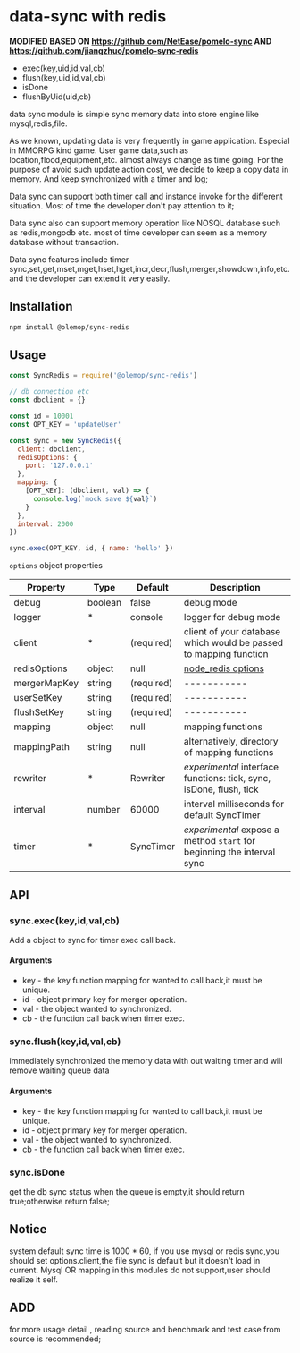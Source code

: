 # data-sync with redis

**MODIFIED BASED ON https://github.com/NetEase/pomelo-sync AND https://github.com/jiangzhuo/pomelo-sync-redis**

- exec(key,uid,id,val,cb)
- flush(key,uid,id,val,cb)
- isDone
- flushByUid(uid,cb)

data sync module is simple sync memory data into store engine like mysql,redis,file.

As we known, updating data is very frequently in game application. Especial in MMORPG kind game. User game data,such as location,flood,equipment,etc. almost always change as time going. For the purpose of avoid such update action cost, we decide to keep a copy data in memory. And keep synchronized with a timer and log;

Data sync can support both timer call and instance invoke for the different situation. Most of time the developer don't pay attention to it;

Data sync also can support memory operation like NOSQL database such as redis,mongodb etc. most of time developer can seem as a memory database without transaction.

Data sync features include timer sync,set,get,mset,mget,hset,hget,incr,decr,flush,merger,showdown,info,etc. and the developer can extend it very easily.

## Installation

```bash
npm install @olemop/sync-redis
```

## Usage

```javascript
const SyncRedis = require('@olemop/sync-redis')

// db connection etc
const dbclient = {}

const id = 10001
const OPT_KEY = 'updateUser'

const sync = new SyncRedis({
  client: dbclient,
  redisOptions: {
    port: '127.0.0.1'
  },
  mapping: {
    [OPT_KEY]: (dbclient, val) => {
      console.log(`mock save ${val}`)
    }
  },
  interval: 2000
})

sync.exec(OPT_KEY, id, { name: 'hello' })
```

`options` object properties

| Property     | Type    | Default    | Description |
| ------------ | ------- | ---------- | ----------- |
| debug        | boolean | false      | debug mode  |
| logger       | *       | console    | logger for debug mode |
| client       | *       | (required) | client of your database which would be passed to mapping function |
| redisOptions | object  | null       | [node_redis options](https://github.com/NodeRedis/node_redis#options-object-properties) |
| mergerMapKey | string  | (required) | ----------- |
| userSetKey   | string  | (required) | ----------- |
| flushSetKey  | string  | (required) | ----------- |
| mapping      | object  | null       | mapping functions |
| mappingPath  | string  | null       | alternatively, directory of mapping functions |
| rewriter     | *       | Rewriter   | _experimental_ interface functions: tick, sync, isDone, flush, tick |
| interval     | number  | 60000      | interval milliseconds for default SyncTimer |
| timer        | *       | SyncTimer  | _experimental_ expose a method `start` for beginning the interval sync |




## API

### sync.exec(key,id,val,cb)

Add a object to sync for timer exec call back.

#### Arguments

+ key - the key function mapping for wanted to call back,it must be unique.
+ id - object primary key for merger operation.
+ val -  the object wanted to synchronized.
+ cb - the function call back when timer exec.

### sync.flush(key,id,val,cb)

immediately synchronized the memory data with out waiting timer and will remove
waiting queue data

#### Arguments

+ key - the key function mapping for wanted to call back,it must be unique.
+ id - object primary key for merger operation.
+ val -  the object wanted to synchronized.
+ cb - the function call back when timer exec.

### sync.isDone

get the db sync status when the queue is empty,it should return true;otherwise
return false;

## Notice

system default sync time is 1000 * 60,
if you use mysql or redis sync,you should set options.client,the file sync is default but it doesn't load in current.
Mysql OR mapping in this modules do not support,user should realize it self.

## ADD

for more usage detail , reading source and benchmark and test case from
source is recommended;
